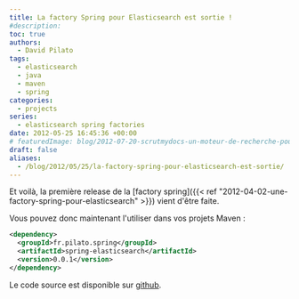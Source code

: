 ```yaml
---
title: La factory Spring pour Elasticsearch est sortie !
#description: 
toc: true
authors:
  - David Pilato
tags:
  - elasticsearch
  - java
  - maven
  - spring
categories:
  - projects
series:
  - elasticsearch spring factories
date: 2012-05-25 16:45:36 +00:00
# featuredImage: blog/2012-07-20-scrutmydocs-un-moteur-de-recherche-pour-documents/scrutmydocs.png
draft: false
aliases:
  - /blog/2012/05/25/la-factory-spring-pour-elasticsearch-est-sortie/
---
```


Et voilà, la première release de la [factory spring]({{< ref "2012-04-02-une-factory-spring-pour-elasticsearch" >}}) vient d'être faite.

<!-- more -->

Vous pouvez donc maintenant l'utiliser dans vos projets Maven :

```xml
<dependency>
  <groupId>fr.pilato.spring</groupId>
  <artifactId>spring-elasticsearch</artifactId>
  <version>0.0.1</version>
</dependency>
```

Le code source est disponible sur [github](https://github.com/dadoonet/spring-elasticsearch).

